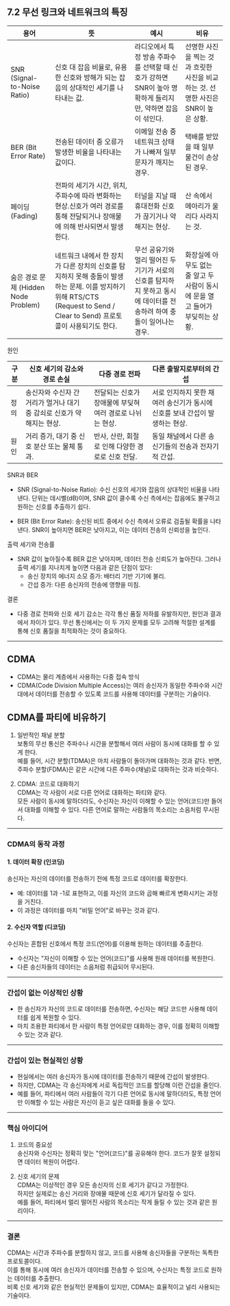 ## 7.2 무선 링크와 네트워크의 특징


| 용어                             | 뜻                                                                                                                     | 예시                                                                  | 비유                                                |
| ------------------------------ | --------------------------------------------------------------------------------------------------------------------- | ------------------------------------------------------------------- | ------------------------------------------------- |
| SNR (Signal-to-Noise Ratio)    | 신호 대 잡음 비율로, 유용한 신호와 방해가 되는 잡음의 상대적인 세기를 나타내는 값.                                                                   | 라디오에서 특정 방송 주파수를 선택할 때 신호가 강하면 SNR이 높아 명확하게 들리지만, 약하면 잡음이 섞인다.      | 선명한 사진을 찍는 것과 흐릿한 사진을 비교하는 것. 선명한 사진은 SNR이 높은 상황. |
| BER (Bit Error Rate)           | 전송된 데이터 중 오류가 발생한 비율을 나타내는 값이다.                                                                              | 이메일 전송 중 네트워크 상태가 나빠져 일부 문자가 깨지는 경우.                                | 택배를 받았을 때 일부 물건이 손상된 경우.                          |
| 페이딩 (Fading)                   | 전파의 세기가 시간, 위치, 주파수에 따라 변화하는 현상.신호가 여러 경로를 통해 전달되거나 장애물에 의해 반사되면서 발생한다.                                         | 터널을 지날 때 휴대전화 신호가 끊기거나 약해지는 현상.                                     | 산 속에서 메아리가 울리다 사라지는 것.                            |
| 숨은 경로 문제 (Hidden Node Problem) | 네트워크 내에서 한 장치가 다른 장치의 신호를 탐지하지 못해 충돌이 발생하는 문제. 이를 방지하기 위해 RTS/CTS (Request to Send / Clear to Send) 프로토콜이 사용되기도 한다. | 무선 공유기와 멀리 떨어진 두 기기가 서로의 신호를 탐지하지 못하고 동시에 데이터를 전송하려 하여 충돌이 일어나는 경우. | 화장실에 아무도 없는 줄 알고 두 사람이 동시에 문을 열고 들어가 부딪히는 상황.     |

원인

| 구분     | 신호 세기의 감소와 경로 손실                         | 다중 경로 전파                         | 다른 출발지로부터의 간섭                                |
| ------ | ---------------------------------------- | -------------------------------- | -------------------------------------------- |
| 정의 | 송신자와 수신자 간 거리가 멀거나 대기 중 감쇠로 신호가 약해지는 현상. | 전달되는 신호가 장애물에 부딪혀 여러 경로로 나뉘는 현상. | 서로 인지하지 못한 채 여러 송신기가 동시에 신호를 보내 간섭이 발생하는 현상. |
| 원인 | 거리 증가, 대기 중 신호 분산 또는 물체 통과.              | 반사, 산란, 회절로 인해 다양한 경로로 신호 전달.    | 동일 채널에서 다른 송신기들의 전송과 전자기적 간섭.                |

SNR과 BER

- SNR (Signal-to-Noise Ratio): 수신 신호의 세기와 잡음의 상대적인 비율을 나타낸다. 단위는 데시벨(dB)이며, SNR 값이 클수록 수신 측에서는 잡음에도 불구하고 원하는 신호를 추출하기 쉽다.

- BER (Bit Error Rate): 송신된 비트 중에서 수신 측에서 오류로 검출될 확률을 나타낸다. SNR이 높아지면 BER은 낮아지고, 이는 데이터 전송의 신뢰성을 높인다.

출력 세기와 전송률

- SNR 값이 높아질수록 BER 값은 낮아지며, 데이터 전송 신뢰도가 높아진다. 그러나 출력 세기를 지나치게 높이면 다음과 같은 단점이 있다:
  - 송신 장치의 에너지 소모 증가: 배터리 기반 기기에 불리.
  - 간섭 증가: 다른 송신자의 전송에 영향을 미침.

결론

- 다중 경로 전파와 신호 세기 감소는 각각 통신 품질 저하를 유발하지만, 원인과 결과에서 차이가 있다. 무선 통신에서는 이 두 가지 문제를 모두 고려해 적절한 설계를 통해 신호 품질을 최적화하는 것이 중요하다.
---


## CDMA
- CDMA는 물리 계층에서 사용하는 다중 접속 방식
- CDMA(Code Division Multiple Access)는 여러 송신자가 동일한 주파수와 시간대에서 데이터를 전송할 수 있도록 코드를 사용해 데이터를 구분하는 기술이다.

## CDMA를 파티에 비유하기

1. 일반적인 채널 분할  
   보통의 무선 통신은 주파수나 시간을 분할해서 여러 사람이 동시에 대화를 할 수 있게 한다.  
   예를 들어, 시간 분할(TDMA)은 마치 사람들이 돌아가며 대화하는 것과 같다. 반면, 주파수 분할(FDMA)은 같은 시간에 다른 주파수(채널)로 대화하는 것과 비슷하다.

2. CDMA: 코드로 대화하기  
   CDMA는 각 사람이 서로 다른 언어로 대화하는 파티와 같다.  
   모든 사람이 동시에 말하더라도, 수신자는 자신이 이해할 수 있는 언어(코드)만 들어서 대화를 이해할 수 있다. 다른 언어로 말하는 사람들의 목소리는 소음처럼 무시된다.

---

### CDMA의 동작 과정

#### 1. 데이터 확장 (인코딩)  
   송신자는 자신의 데이터를 전송하기 전에 특정 코드로 데이터를 확장한다.  
   - 예: 데이터를 1과 -1로 표현하고, 이를 자신의 코드와 곱해 빠르게 변화시키는 과정을 거친다.  
   - 이 과정은 데이터를 마치 "비밀 언어"로 바꾸는 것과 같다.

#### 2. 수신자 역할 (디코딩)  
   수신자는 혼합된 신호에서 특정 코드(언어)를 이용해 원하는 데이터를 추출한다.  
   - 수신자는 "자신이 이해할 수 있는 언어(코드)"를 사용해 원래 데이터를 복원한다.  
   - 다른 송신자들의 데이터는 소음처럼 취급되어 무시된다.

---

### 간섭이 없는 이상적인 상황
- 한 송신자가 자신의 코드로 데이터를 전송하면, 수신자는 해당 코드만 사용해 데이터를 쉽게 복원할 수 있다.  
- 마치 조용한 파티에서 한 사람이 특정 언어로만 대화하는 경우, 이를 정확히 이해할 수 있는 것과 같다.

---

### 간섭이 있는 현실적인 상황
- 현실에서는 여러 송신자가 동시에 데이터를 전송하기 때문에 간섭이 발생한다.  
- 하지만, CDMA는 각 송신자에게 서로 독립적인 코드를 할당해 이런 간섭을 줄인다.  
- 예를 들어, 파티에서 여러 사람들이 각기 다른 언어로 동시에 말하더라도, 특정 언어만 이해할 수 있는 사람은 자신이 듣고 싶은 대화를 들을 수 있다.

---

### 핵심 아이디어
1. 코드의 중요성  
   송신자와 수신자는 정확히 맞는 "언어(코드)"를 공유해야 한다. 코드가 잘못 설정되면 데이터 복원이 어렵다.  

2. 신호 세기의 문제  
   CDMA는 이상적인 경우 모든 송신자의 신호 세기가 같다고 가정한다.  
   하지만 실제로는 송신 거리와 장애물 때문에 신호 세기가 달라질 수 있다.  
   예를 들어, 파티에서 멀리 떨어진 사람의 목소리는 작게 들릴 수 있는 것과 같은 원리이다.

---

### 결론  
CDMA는 시간과 주파수를 분할하지 않고, 코드를 사용해 송신자들을 구분하는 독특한 프로토콜이다.  
이를 통해 동시에 여러 송신자가 데이터를 전송할 수 있으며, 수신자는 특정 코드로 원하는 데이터를 추출한다.  
비록 신호 세기와 같은 현실적인 문제들이 있지만, CDMA는 효율적이고 널리 사용되는 기술이다.

